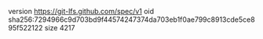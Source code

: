 version https://git-lfs.github.com/spec/v1
oid sha256:7294966c9d703bd9f44574247374da703eb1f0ae799c8913cde5ce895f522122
size 4217
